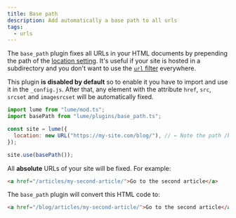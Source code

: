 ```yaml
---
title: Base path
description: Add automatically a base path to all urls
tags:
  - urls
---
```


The `base_path` plugin fixes all URLs in your HTML documents by prepending the
path of the [location setting](../getting-started/config-file.md#location). It's
useful if your site is hosted in a subdirectory and you don't want to use the
[`url` filter](../core/url.md) everywhere.

This plugin **is disabled by default** so to enable it you have to import and
use it in the `_config.js`. After that, any element with the attribute `href`,
`src`, `srcset` and `imagesrcset` will be automatically fixed.

```js
import lume from "lume/mod.ts";
import basePath from "lume/plugins/base_path.ts";

const site = lume({
  location: new URL("https://my-site.com/blog/"), // ← Note the path /blog/
});

site.use(basePath());
```

All **absolute** URLs of your site will be fixed. For example:

```html
<a href="/articles/my-second-article/">Go to the second article</a>
```

The `base_path` plugin will convert this HTML code to:

```html
<a href="/blog/articles/my-second-article/">Go to the second article</a>
```
